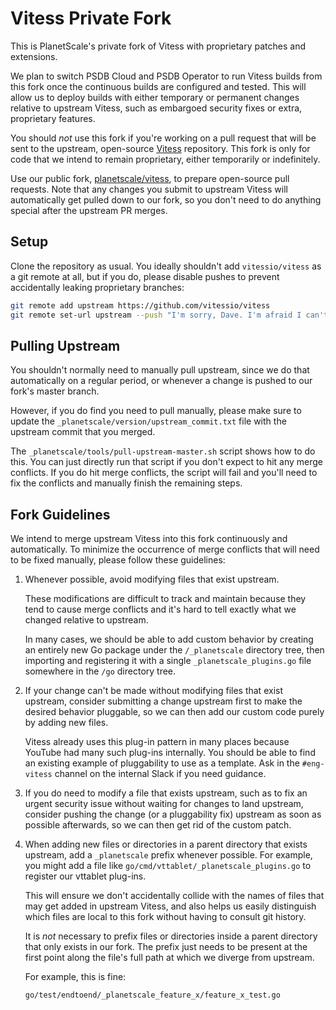 # Vitess Private Fork

This is PlanetScale's private fork of Vitess with proprietary patches and extensions.

We plan to switch PSDB Cloud and PSDB Operator to run Vitess builds from this fork
once the continuous builds are configured and tested. This will allow us to deploy
builds with either temporary or permanent changes relative to upstream Vitess,
such as embargoed security fixes or extra, proprietary features.

You should _not_ use this fork if you're working on a pull request that will be sent
to the upstream, open-source [Vitess](https://github.com/vitessio/vitess) repository.
This fork is only for code that we intend to remain proprietary, either temporarily
or indefinitely.

Use our public fork, [planetscale/vitess](https://github.com/planetscale/vitess),
to prepare open-source pull requests. Note that any changes you submit to upstream
Vitess will automatically get pulled down to our fork, so you don't need to do
anything special after the upstream PR merges.

## Setup

Clone the repository as usual. You ideally shouldn't add `vitessio/vitess` as a
git remote at all, but if you do, please disable pushes to prevent accidentally
leaking proprietary branches:

```sh
git remote add upstream https://github.com/vitessio/vitess
git remote set-url upstream --push "I'm sorry, Dave. I'm afraid I can't do that."
```

## Pulling Upstream

You shouldn't normally need to manually pull upstream, since we do that automatically
on a regular period, or whenever a change is pushed to our fork's master branch.

However, if you do find you need to pull manually, please make sure to update the
`_planetscale/version/upstream_commit.txt` file with the upstream commit that you
merged.

The `_planetscale/tools/pull-upstream-master.sh` script shows how to do this.
You can just directly run that script if you don't expect to hit any merge conflicts.
If you do hit merge conflicts, the script will fail and you'll need to fix the conflicts
and manually finish the remaining steps.

## Fork Guidelines

We intend to merge upstream Vitess into this fork continuously and automatically.
To minimize the occurrence of merge conflicts that will need to be fixed manually,
please follow these guidelines:

1. Whenever possible, avoid modifying files that exist upstream.

   These modifications are difficult to track and maintain because they tend to
   cause merge conflicts and it's hard to tell exactly what we changed relative
   to upstream.

   In many cases, we should be able to add custom behavior by creating an entirely
   new Go package under the `/_planetscale` directory tree, then importing and
   registering it with a single `_planetscale_plugins.go` file somewhere in
   the `/go` directory tree.

1. If your change can't be made without modifying files that exist upstream,
   consider submitting a change upstream first to make the desired behavior
   pluggable, so we can then add our custom code purely by adding new files.

   Vitess already uses this plug-in pattern in many places because YouTube
   had many such plug-ins internally. You should be able to find an existing
   example of pluggability to use as a template. Ask in the `#eng-vitess` channel
   on the internal Slack if you need guidance.

1. If you do need to modify a file that exists upstream, such as to fix an urgent
   security issue without waiting for changes to land upstream, consider pushing
   the change (or a pluggability fix) upstream as soon as possible afterwards,
   so we can then get rid of the custom patch.

1. When adding new files or directories in a parent directory that exists upstream,
   add a `_planetscale` prefix whenever possible. For example, you might add a file
   like `go/cmd/vttablet/_planetscale_plugins.go` to register our vttablet plug-ins.

   This will ensure we don't accidentally collide with the names of files that may get
   added in upstream Vitess, and also helps us easily distinguish which files are local
   to this fork without having to consult git history.

   It is _not_ necessary to prefix files or directories inside a parent directory that
   only exists in our fork. The prefix just needs to be present at the first point along
   the file's full path at which we diverge from upstream.

   For example, this is fine:

   `go/test/endtoend/_planetscale_feature_x/feature_x_test.go`

